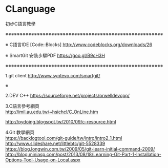 # CLanguage
初步C語言教學


※※※※※※※※※※※※※※※※※※※※※※※※※※※※※※※※※※※※※※※※※※※※※※※※※※※※※※※

※ C語言IDE [Code::Blocks] http://www.codeblocks.org/downloads/26<br/>

※ SmartGit 安裝步驟PDF https://goo.gl/B9cH3H <br/>

※※※※※※※※※※※※※※※※※※※※※※※※※※※※※※※※※※※※※※※※※※※※※※※※※※※※※※※


1.git client http://www.syntevo.com/smartgit/<br/>

※


2.DEV C++ https://sourceforge.net/projects/orwelldevcpp/<br/>

3.C語言參考網頁<br/>
http://imil.au.edu.tw/~hsichcl/C_OnLine.htm<br/>

http://pydoing.blogspot.tw/2010/09/c-resource.html<br/>

4.Git 教學網頁<br/>
https://backlogtool.com/git-guide/tw/intro/intro2_1.html<br/>
http://www.slideshare.net/littlebtc/git-5528339<br/>
https://blog.longwin.com.tw/2009/05/git-learn-initial-command-2009/<br/>
http://blog.miniasp.com/post/2013/08/18/Learning-Git-Part-1-Installation-Options-Tool-Usage-on-Local.aspx<br/>
